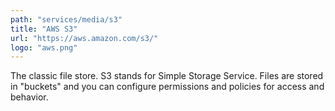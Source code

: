 ```yaml
---
path: "services/media/s3"
title: "AWS S3"
url: "https://aws.amazon.com/s3/"
logo: "aws.png"
---
```


The classic file store. S3 stands for Simple Storage Service. Files are stored in "buckets" and you can configure permissions and policies for access and behavior.

